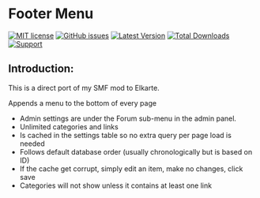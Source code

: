 # Footer Menu
[![MIT license](http://img.shields.io/badge/license-MIT-009999.svg)](http://opensource.org/licenses/MIT)
[![GitHub issues](https://img.shields.io/github/issues/live627/elk-footer-menu.svg)](https://github.com/live627/elk-footer-menu/issues)
[![Latest Version](https://img.shields.io/github/release/live627/elk-footer-menu.svg)](https://github.com/live627/elk-footer-menu/releases)
[![Total Downloads](https://img.shields.io/github/downloads/live627/elk-footer-menu/total.svg)](https://github.com/live627/elk-footer-menu/releases)
[![Support](https://supporter.60devs.com/api/b/axlsj1o8o0amepfrr5eqlcjza)](https://supporter.60devs.com/give/axlsj1o8o0amepfrr5eqlcjza)
## Introduction:
This is a direct port of my SMF mod to Elkarte.

Appends a menu to the bottom of every page

- Admin settings are under the Forum sub-menu in the admin panel.
- Unlimited categories and links
- Is cached in the settings table so no extra query per page load is needed
- Follows default database order (usually chronologically but is based on ID)
- If the cache get corrupt, simply edit an item, make no changes, click save
- Categories will not show unless it contains at least one link
